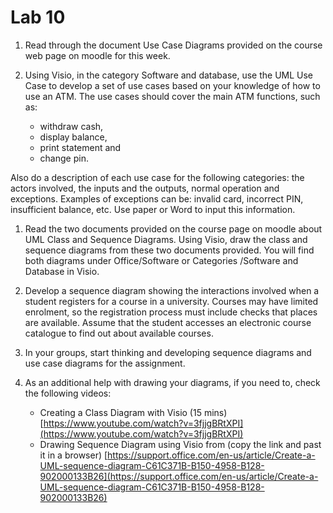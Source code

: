 # Lab 10

1. Read through the document Use Case Diagrams provided on the course web page on moodle for this week.

2. Using Visio, in the category Software and database, use the UML Use Case to develop a set of use cases based on your knowledge of how to use an ATM. The use cases should cover the main ATM functions, such as:
   - withdraw cash, 
   - display balance, 
   - print statement and 
   - change pin. 

Also do a description of each use case for the following categories: the actors involved, the inputs and the outputs, normal operation and exceptions. Examples of exceptions can be: invalid card, incorrect PIN, insufficient balance, etc.   Use paper or Word to input this information.

1. Read the two documents provided on the course page on moodle about UML Class and Sequence Diagrams.  Using Visio, draw the class and sequence diagrams from these two documents provided.  You will find both diagrams under Office/Software or Categories /Software and Database in Visio.

2. Develop a sequence diagram showing the interactions involved when a student registers for a course in a university. Courses may have limited enrolment, so the registration process must include checks that places are available. Assume that the student accesses an electronic course catalogue to find out about available courses. 

3. In your groups, start thinking and developing sequence diagrams and use case diagrams for the assignment.

4. As an additional help with drawing your diagrams, if you need to, check the following videos:
   - Creating a Class Diagram with Visio (15 mins) [https://www.youtube.com/watch?v=3fjjgBRtXPI](https://www.youtube.com/watch?v=3fjjgBRtXPI)
   - Drawing Sequence Diagram using Visio from (copy the link and past it in a browser) [https://support.office.com/en-us/article/Create-a-UML-sequence-diagram-C61C371B-B150-4958-B128-902000133B26](https://support.office.com/en-us/article/Create-a-UML-sequence-diagram-C61C371B-B150-4958-B128-902000133B26)